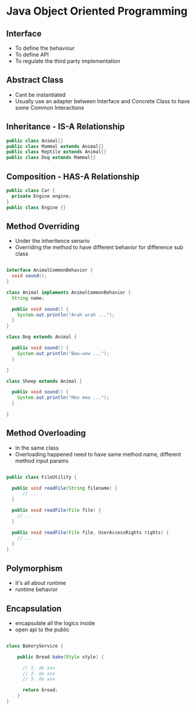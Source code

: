 # Java Object Oriented Programming

## Interface
  - To define the behaviour
  - To define API
  - To regulate the third party implementation

## Abstract Class
  - Cant be instantiated
  - Usually use an adapter between Interface and Concrete Class to have some Common Interactions

## Inheritance - IS-A Relationship
  ```java
  public class Animal{}
  public class Mammal extends Animal{}
  public class Reptile extends Animal{}
  public class Dog extends Mammal{}
  ```

## Composition - HAS-A Relationship
  ```java
  public class Car {
    private Engine engine;
  }
  public class Engine {}
  ```

## Method Overriding
  -  Under the inheritence senario
  -  Overriding the method to have different behavior for difference sub class
  ```java

  interface AnimalCommonBehavior {
    void sound();
  }

  class Animal implements AnimalCommonBehavior {
    String name;

    public void sound() {
      System.out.println("Arah arah ...");
    }
  }

  class Dog extends Animal {

    public void sound() {
      System.out.println("Bow-wow ...");
    }

  }

  class Sheep extends Animal {

    public void sound() {
      System.out.println("Meo meo ...");
    }

  }

  ```

## Method Overloading
  - In the same class
  - Overloading happened need to have same method name, different method input params
  ```java

  public class FileUtility {

    public void readFile(String filename) {
        // ...
    }

    public void readFile(File file) {
      // ...
    }

    public void readFile(File file, UserAccessRights rights) {
      // ...
    }
  }

  ```

## Polymorphism
  - it's all about runtime
  - runtime behavior

## Encapsulation
  - encapsulate all the logics inside
  - open api to the public
  ```java

  class BakeryService {

      public Bread bake(Style style) {

        // 1. do xxx
        // 2. do xxx
        // 3. do xxx

        return bread;
      }
  }

  ```